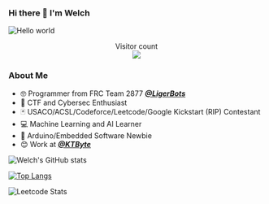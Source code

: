 ### Hi there 👋 I'm Welch

<!--
**Weq511762338/Weq511762338** is a ✨ _special_ ✨ repository because its `README.md` (this file) appears on your GitHub profile.

Here are some ideas to get you started:

- 🔭 I’m currently working on ...
- 🌱 I’m currently learning ...
- 👯 I’m looking to collaborate on ...
- 🤔 I’m looking for help with ...
- 💬 Ask me about ...
- 📫 How to reach me: ...
- 😄 Pronouns: ...
- ⚡ Fun fact: ...
-->

<img src="https://raw.githubusercontent.com/sagar-viradiya/sagar-viradiya/master/resources/banner.png" alt="Hello world">

<p align="center"> 
  Visitor count<br>
  <img src="https://profile-counter.glitch.me/Weq511762338/count.svg" />
</p>

### About Me

- 🤓 Programmer from FRC Team 2877 [***@LigerBots***](https://github.com/ligerbots)
- 🫥 CTF and Cybersec Enthusiast
- 🃏 USACO/ACSL/Codeforce/Leetcode/Google Kickstart (RIP) Contestant
- 💻 Machine Learning and AI Learner
- 🤞 Arduino/Embedded Software Newbie
- 😊 Work at [***@KTByte***](https://www.ktbyte.com)


![Welch's GitHub stats](https://github-readme-stats.vercel.app/api?username=Weq511762338&show_icons=true&theme=radical)

[![Top Langs](https://github-readme-stats.vercel.app/api/top-langs/?username=Weq511762338&theme=radical)](https://github.com/anuraghazra/github-readme-stats)

![Leetcode Stats](https://leetcard.jacoblin.cool/WelchJ?theme=unicorn&ext=contest)
